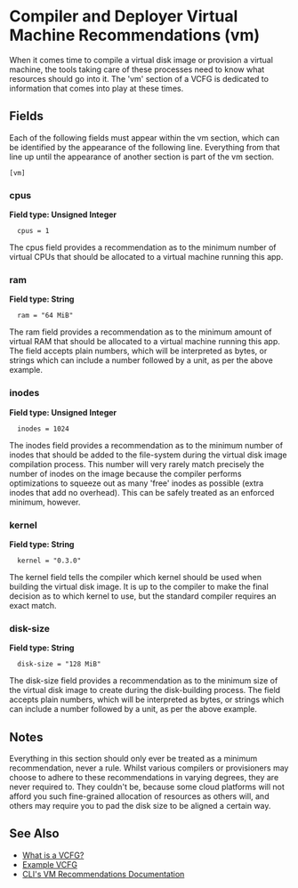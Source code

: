 # Compiler and Deployer Virtual Machine Recommendations (vm)

When it comes time to compile a virtual disk image or provision a virtual 
machine, the tools taking care of these processes need to know what resources
should go into it. The 'vm' section of a VCFG is dedicated to information that
comes into play at these times.

## Fields 

Each of the following fields must appear within the vm section, which can be
identified by the appearance of the following line. Everything from that line 
up until the appearance of another section is part of the vm section.

```
[vm]
```

### cpus

**Field type: Unsigned Integer**

```
  cpus = 1
```

The cpus field provides a recommendation as to the minimum number of virtual 
CPUs that should be allocated to a virtual machine running this app.

### ram

**Field type: String**

```
  ram = "64 MiB"
```

The ram field provides a recommendation as to the minimum amount of virtual RAM
that should be allocated to a virtual machine running this app. The field 
accepts plain numbers, which will be interpreted as bytes, or strings which can
include a number followed by a unit, as per the above example.

### inodes

**Field type: Unsigned Integer**

```
  inodes = 1024
```

The inodes field provides a recommendation as to the minimum number of inodes 
that should be added to the file-system during the virtual disk image 
compilation process. This number will very rarely match precisely the number of 
inodes on the image because the compiler performs optimizations to squeeze out 
as many 'free' inodes as possible (extra inodes that add no overhead). This can 
be safely treated as an enforced minimum, however.

### kernel 

**Field type: String**

```
  kernel = "0.3.0"
```

The kernel field tells the compiler which kernel should be used when building 
the virtual disk image. It is up to the compiler to make the final decision as 
to which kernel to use, but the standard compiler requires an exact match.

### disk-size 

**Field type: String**

```
  disk-size = "128 MiB"
```

The disk-size field provides a recommendation as to the minimum size of the 
virtual disk image to create during the disk-building process. The field accepts
plain numbers, which will be interpreted as bytes, or strings which can include
a number followed by a unit, as per the above example.

## Notes

Everything in this section should only ever be treated as a minimum 
recommendation, never a rule. Whilst various compilers or provisioners may 
choose to adhere to these recommendations in varying degrees, they are never 
required to. They couldn't be, because some cloud platforms will not afford you
such fine-grained allocation of resources as others will, and others may 
require you to pad the disk size to be aligned a certain way. 

## See Also

* [What is a VCFG?](../introduction)
* [Example VCFG](../example)
* [CLI's VM Recommendations Documentation](../../../cli/vcfgs/vm)